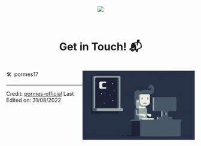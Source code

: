 <p align="center">
  <img src="https://miro.medium.com/max/2048/1*OohqW5DGh9CQS4hLY5FXzA.png" height="230"/>
</p>

<Br>
<h1 align="center">Get in Touch! 📬</h1>
<Br>

<img alt="Night Coding" src="https://raw.githubusercontent.com/AVS1508/AVS1508/master/assets/Night-Coding.gif" align="right"/>
🛠 &nbsp;pormes17

  
  
<Br>

------
  
Credit: [pormes-official](https://github.com/pormes-official)
Last Edited on: 31/08/2022
